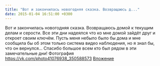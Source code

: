 ```yaml
---
title: "Вот и закончилась новогодняя сказка. Возвращаюсь д..."
date: 2015-01-04 16:51:00 +0300
---
```


Вот и закончилась новогодняя сказка. Возвращаюсь домой к текущим делам и серости. Все эти дни надеялся что ко мне домой зайдёт друг и откроет своим ключём. Пусть меня небыло было бы дома и мне сообщила бы об этом только система видео наблюдения, но я знал бы, что он вернулся...
Спасибо большое всем кто был рядом в эти замечательные дни!
Фотография
<a class="vk-attach" href="https://vk.com/photo41076938_350588573">https://vk.com/photo41076938_350588573</a>
<a class="vk-attach" href="https://vk.com/photo41076938_350588573">Вложение</a>
